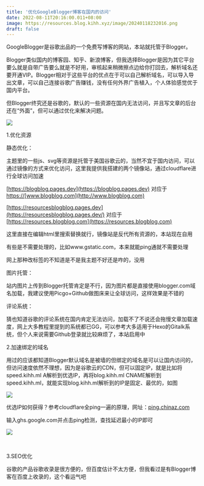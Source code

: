 ```yaml
---
title: '优化GoogleBlogger博客在国内的访问'
date: 2022-08-11T20:16:00.011+08:00
image: https://resources.blog.kihh.xyz/image/20240118232016.png
draft: false
---
```


GoogleBlogger是谷歌出品的一个免费写博客的网站，本站就托管于Blogger。

Blogger类似国内的博客园、知乎、新浪博客，但我选择Blogger是因为其它平台要么就是自带广告要么就是不好用，审核起来稍微擦点边给你打回去，解析域名还要开通VIP。Blogger相对于这些平台的优点在于可以自己解析域名，可以导入导出文章，可以自己连接谷歌广告赚钱，没有任何外界广告植入，个人体验感觉优于国内平台。

但Blogger终究还是谷歌的，默认的一些资源在国内无法访问，并且写文章的后台还在“外面”，但可以通过优化来解决问题。

[![](https://resources.blog.kihh.xyz/image/321a5a0dc8e956d1fef7d267ca9dcd26.jpeg)](https://resources.blog.kihh.xyz/image/321a5a0dc8e956d1fef7d267ca9dcd26.jpeg)

  

1.优化资源

静态优化：  

主题里的一些js、svg等资源是托管于美国谷歌云的，当然不宜于国内访问，可以通过镜像的方式来优化访问，这里我提供我搭建的两个镜像站，通过cloudflare进行全球访问加速

[https://blogblog.pages.dev](https://blogblog.pages.dev) 对应于 [](https://www.blogblog.com)[](https://www.blogblog.com)[https://](https://blogblog.pages.dev)[www.blogblog.com](http://www.blogblog.com)

[https://resourcesblogblog.pages.dev](https://resourcesblogblog.pages.dev/) 对应于 [https://resources.blogblog.com](https://resources.blogblog.com)

这里直接在编辑html里搜索替换就行，镜像站是反代所有资源的，本站现在自用

有些是不需要处理的，比如www.gstatic.com，本来就能ping通就不需要处理

网上那种改</head></body>标签的不知道是不是我主题不好还是咋的，没用  

图片托管：  

站内图片上传到Blogger托管肯定是不行，因为图片都是直接使用blogger.com域名加载，我建议使用Picgo+Github做图床来让全球访问，这样效果是不错的

评论系统：

猜也知道谷歌的评论系统在国内肯定无法访问，加载不了不说还会拖慢文章加载速度，网上大多教程里提到的系统都已GG，可以参考大多适用于Hexo的Gitalk系统，但个人来说需要Github登录就比较麻烦了，本站启用中  

2.加速绑定的域名

用过的应该都知道Blogger默认域名是被墙的但绑定的域名是可以让国内访问的，但访问速度依然不理想，因为是谷歌云的CDN，但可以固定IP，就是比如将speed.kihh.ml A解析到优选IP，再将blog.kihh.ml CNAME解析到speed.kihh.ml，就能实现blog.kihh.ml解析到的IP是固定、最优的，如图

[![](https://resources.blog.kihh.xyz/image/20220811195325.png)](https://resources.blog.kihh.xyz/image/20220811195325.png)

优选IP如何获得？参考cloudflare全ping一遍的原理，网址：[ping.chinaz.com](https://ping.chinaz.com)

输入ghs.google.com并点击ping检测，查找延迟最小的IP即可

[![](https://resources.blog.kihh.xyz/image/20220811195507.png)](https://resources.blog.kihh.xyz/image/20220811195507.png)

 

3.SEO优化

谷歌的产品谷歌收录是很方便的，但百度估计不太方便，但我看过是有Blogger博客在百度上收录的，这个看运气吧